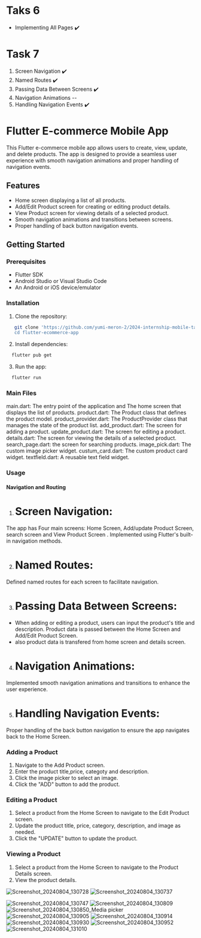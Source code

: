 # Taks 6
- Implementing All Pages ✔️

# Task 7
1. Screen Navigation ✔️
2. Named Routes ✔️
3. Passing Data Between Screens ✔️
4. Navigation Animations --
5. Handling Navigation Events ✔️



# Flutter E-commerce Mobile App

This Flutter e-commerce mobile app allows users to create, view, update, and delete products. The app is designed to provide a seamless user experience with smooth navigation animations and proper handling of navigation events.

## Features

- Home screen displaying a list of all products.
- Add/Edit Product screen for creating or editing product details.
- View Product screen for viewing details of a selected product.
- Smooth navigation animations and transitions between screens.
- Proper handling of back button navigation events.

## Getting Started

### Prerequisites

- Flutter SDK
- Android Studio or Visual Studio Code
- An Android or iOS device/emulator

### Installation
1. Clone the repository:
```bash
   git clone 'https://github.com/yumi-meron-2/2024-internship-mobile-tasks-.git
   cd flutter-ecommerce-app
```
2. Install dependencies:
```bash
  flutter pub get
```
3. Run the app:
```bash
  flutter run
```

### Main Files
main.dart: The entry point of the application and The home screen that displays the list of products.
product.dart: The Product class that defines the product model.
product_provider.dart: The ProductProvider class that manages the state of the product list.
add_product.dart: The screen for adding a product.
update_product.dart: The screen for editing a product.
details.dart: The screen for viewing the details of a selected product.
search_page.dart: the screen for searching products.
image_pick.dart: The custom image picker widget.
custum_card.dart: The custom product card widget.
textfield.dart: A reusable text field widget.

### Usage
#### Navigation and Routing

1. # Screen Navigation:
The app has Four main screens: Home Screen, Add/update Product Screen, search screen and View Product Screen .
Implemented using Flutter's built-in navigation methods.

2. # Named Routes:
Defined named routes for each screen to facilitate navigation.

3. # Passing Data Between Screens:
- When adding or editing a product, users can input the product's title and description.
Product data is passed between the Home Screen and Add/Edit Product Screen.
- also product data is transfered from home screen and details screen.
  
4. # Navigation Animations:
Implemented smooth navigation animations and transitions to enhance the user experience.

5. # Handling Navigation Events:
Proper handling of the back button navigation to ensure the app navigates back to the Home Screen.

### Adding a Product
1. Navigate to the Add Product screen.
2. Enter the product title,price, categoty and description.
3. Click the image picker to select an image.
4. Click the "ADD" button to add the product.
   
### Editing a Product
1. Select a product from the Home Screen to navigate to the Edit Product screen.
2. Update the product title, price, category, description, and image as needed.
3. Click the "UPDATE" button to update the product.
   
### Viewing a Product
1. Select a product from the Home Screen to navigate to the Product Details screen.
2. View the product details.






![Screenshot_20240804_130728](https://github.com/user-attachments/assets/f7c18631-d85c-40ea-987c-d348368dab41)
![Screenshot_20240804_130737](https://github.com/user-attachments/assets/9e62ab72-46ff-4ef3-9286-8f64e468fd08)

![Screenshot_20240804_130747](https://github.com/user-attachments/assets/74d36b79-5955-48f4-80dc-a44c2685fd27)
![Screenshot_20240804_130809](https://github.com/user-attachments/assets/86498854-a544-4371-9807-c95485cf5954)
![Screenshot_20240804_130850_Media picker](https://github.com/user-attachments/assets/95e440e6-e9cc-4db9-a5fa-5911d68a716f)
![Screenshot_20240804_130905](https://github.com/user-attachments/assets/878a172f-278c-4cb3-9b99-f18a03abecf4)
![Screenshot_20240804_130914](https://github.com/user-attachments/assets/2dcbcb3d-9a3b-4ac5-89a5-e70589fd1434)
![Screenshot_20240804_130930](https://github.com/user-attachments/assets/102a2066-1395-494d-b55a-533b35127f31)
![Screenshot_20240804_130952](https://github.com/user-attachments/assets/c8c7d0a8-4609-4d30-93c9-2932bb329ffe)
![Screenshot_20240804_131010](https://github.com/user-attachments/assets/73daefea-8c84-4060-b4f0-77e05a1af16e)
